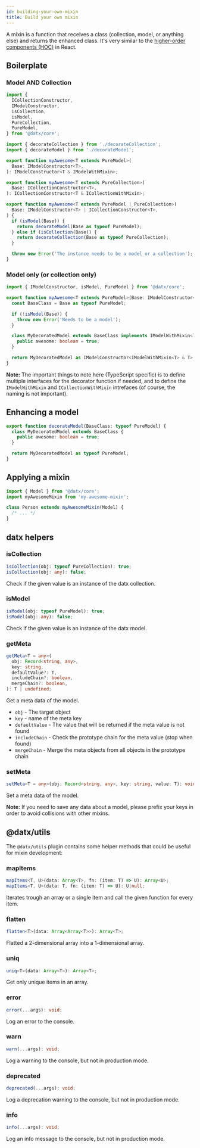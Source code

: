 ```yaml
---
id: building-your-own-mixin
title: Build your own mixin
---
```


A mixin is a function that receives a class (collection, model, or anything else) and returns the enhanced class. It's very similar to the [higher-order components (HOC)](https://reactjs.org/docs/higher-order-components.html) in React.

## Boilerplate

### Model AND Collection

```typescript
import {
  ICollectionConstructor,
  IModelConstructor,
  isCollection,
  isModel,
  PureCollection,
  PureModel,
} from '@datx/core';

import { decorateCollection } from './decorateCollection';
import { decorateModel } from './decorateModel';

export function myAwesome<T extends PureModel>(
  Base: IModelConstructor<T>,
): IModelConstructor<T & IModelWithMixin>;

export function myAwesome<T extends PureCollection>(
  Base: ICollectionConstructor<T>,
): ICollectionConstructor<T & ICollectionWithMixin>;

export function myAwesome<T extends PureModel | PureCollection>(
  Base: IModelConstructor<T> | ICollectionConstructor<T>,
) {
  if (isModel(Base)) {
    return decorateModel(Base as typeof PureModel);
  } else if (isCollection(Base)) {
    return decorateCollection(Base as typeof PureCollection);
  }

  throw new Error('The instance needs to be a model or a collection');
}
```

### Model only (or collection only)

```typescript
import { IModelConstructor, isModel, PureModel } from '@datx/core';

export function myAwesome<T extends PureModel>(Base: IModelConstructor<T>) {
  const BaseClass = Base as typeof PureModel;

  if (!isModel(Base)) {
    throw new Error('Needs to be a model');
  }

  class MyDecoratedModel extends BaseClass implements IModelWithMixin<T> {
    public awesome: boolean = true;
  }

  return MyDecoratedModel as IModelConstructor<IModelWithMixin<T> & T>;
}
```

**Note:** The important things to note here (TypeScript specific) is to define multiple interfaces for the decorator function if needed, and to define the `IModelWithMixin` and `ICollectionWithMixin` intrefaces (of course, the naming is not important).

## Enhancing a model

```typescript
export function decorateModel(BaseClass: typeof PureModel) {
  class MyDecoratedModel extends BaseClass {
    public awesome: boolean = true;
  }

  return MyDecoratedModel as typeof PureModel;
}
```

## Applying a mixin

```typescript
import { Model } from '@datx/core';
import myAwesomeMixin from 'my-awesome-mixin';

class Person extends myAwesomeMixin(Model) {
  /* ... */
}
```

## datx helpers

### isCollection

```typescript
isCollection(obj: typeof PureCollection): true;
isCollection(obj: any): false;
```

Check if the given value is an instance of the datx collection.

### isModel

```typescript
isModel(obj: typeof PureModel): true;
isModel(obj: any): false;
```

Check if the given value is an instance of the datx model.

### getMeta

```typescript
getMeta<T = any>(
  obj: Record<string, any>,
  key: string,
  defaultValue?: T,
  includeChain?: boolean,
  mergeChain?: boolean,
): T | undefined;
```

Get a meta data of the model.

- `obj` - The target object
- `key` - name of the meta key
- `defaultValue` - The value that will be returned if the meta value is not found
- `includeChain` - Check the prototype chain for the meta value (stop when found)
- `mergeChain` - Merge the meta objects from all objects in the prototype chain

### setMeta

```typescript
setMeta<T = any>(obj: Record<string, any>, key: string, value: T): void;
```

Set a meta data of the model.

**Note:** If you need to save any data about a model, please prefix your keys in order to avoid collisions with other mixins.

## @datx/utils

The `@datx/utils` plugin contains some helper methods that could be useful for mixin development:

### mapItems

```typescript
mapItems<T, U>(data: Array<T>, fn: (item: T) => U): Array<U>;
mapItems<T, U>(data: T, fn: (item: T) => U): U|null;
```

Iterates trough an array or a single item and call the given function for every item.

### flatten

```typescript
flatten<T>(data: Array<Array<T>>): Array<T>;
```

Flatted a 2-dimensional array into a 1-dimensional array.

### uniq

```typescript
uniq<T>(data: Array<T>): Array<T>;
```

Get only unique items in an array.

### error

```typescript
error(...args): void;
```

Log an error to the console.

### warn

```typescript
warn(...args): void;
```

Log a warning to the console, but not in production mode.

### deprecated

```typescript
deprecated(...args): void;
```

Log a deprecation warning to the console, but not in production mode.

### info

```typescript
info(...args): void;
```

Log an info message to the console, but not in production mode.
